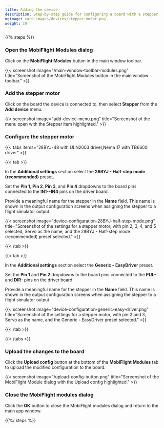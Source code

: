 ```yaml
---
title: Adding the device
description: Step-by-step guide for configuring a board with a stepper motor in MobiFlight.
ogimage: card-images/devices/stepper-motor.png
weight: 20
---
```


{{% steps %}}

### Open the MobiFlight Modules dialog

Click on the **MobiFlight Modules** button in the main window toolbar.

{{< screenshot image="/main-window-toolbar-modules.png" title="Screenshot of the MobiFlight Modules button in the main window toolbar." >}}

### Add the stepper motor

Click on the board the device is connected to, then select **Stepper** from the **Add device** menu.

{{< screenshot image="add-device-menu.png" title="Screenshot of the menu open with the Stepper item highlighted." >}}

### Configure the stepper motor

{{< tabs items="28BYJ-48 with ULN2003 driver,Nema 17 with TB6600 driver" >}}

{{< tab >}}

In the **Additional settings** section select the **28BYJ - Half-step mode (recommended)** preset.

Set the **Pin 1**, **Pin 2**, **Pin 3**, and **Pin 4** dropdowns to the board pins connected to the **IN1--IN4** pins on the driver board.

Provide a meaningful name for the stepper in the **Name** field. This name is shown in the output configuration screens when assigning the stepper to a flight simulator output.

{{< screenshot image="device-configuration-28BYJ-half-step-mode.png" title="Screenshot of the settings for a stepper motor, with pin 2, 3, 4, and 5 selected, Servo as the name, and the 28BYJ - Half-step mode (recommended) preset selected." >}}

{{< /tab >}}

{{< tab >}}

In the **Additional settings** section select the **Generic - EasyDriver** preset.

Set the **Pin 1** and **Pin 2** dropdowns to the board pins connected to the **PUL-** and **DIR-** pins on the driver board.

Provide a meaningful name for the stepper in the **Name** field. This name is shown in the output configuration screens when assigning the stepper to a flight simulator output.

{{< screenshot image="device-configuration-generic-easy-driver.png" title="Screenshot of the settings for a stepper motor, with pin 2 and 3, Servo as the name, and the Generic - EasyDriver preset selected." >}}

{{< /tab >}}

{{< /tabs >}}

### Upload the changes to the board

Click the **Upload config** button at the bottom of the **MobiFlight Modules** tab to upload the modified configuration to the board.

{{< screenshot image="/upload-config-button.png" title="Screenshot of the MobiFlight Module dialog with the Upload config highlighted." >}}

### Close the MobiFlight modules dialog

Click the **OK** button to close the MobiFlight modules dialog and return to the main app window.

{{%/ steps %}}

